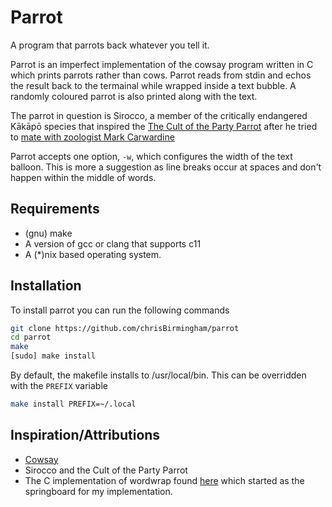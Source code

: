 # Parrot

A program that parrots back whatever you tell it.

Parrot is an imperfect implementation of the cowsay program written in C which prints parrots rather than cows. Parrot reads from stdin and echos the result back to the termainal while wrapped inside a text bubble. A randomly coloured parrot is also printed along with the text.

The parrot in question is Sirocco, a member of the critically endangered Kākāpō species that inspired the [The Cult of the Party Parrot](https://cultofthepartyparrot.com/) after he tried to [mate with zoologist Mark Carwardine](https://www.youtube.com/watch?v=9T1vfsHYiKY)

Parrot accepts one option, `-w`, which configures the width of the text balloon. This is more a suggestion as line breaks occur at spaces and don't
happen within the middle of words.

## Requirements

* (gnu) make
* A version of gcc or clang that supports c11
* A (*)nix based operating system.

## Installation

To install parrot you can run the following commands

```sh
git clone https://github.com/chrisBirmingham/parrot
cd parrot
make
[sudo] make install
```

By default, the makefile installs to /usr/local/bin. This can be overridden
with the `PREFIX` variable

```sh
make install PREFIX=~/.local
```

## Inspiration/Attributions

* [Cowsay](https://github.com/tnalpgge/rank-amateur-cowsay)
* Sirocco and the Cult of the Party Parrot
* The C implementation of wordwrap found [here](https://rosettacode.org/wiki/Word_wrap) which started as the springboard for my implementation.
